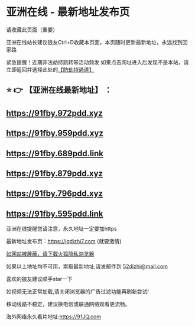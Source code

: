 # 亚洲在线 - 最新地址发布页

请收藏此页面（重要）

亚洲在线站长建议狼友Ctrl+D收藏本页面，本页随时更新最新地址，永远找到回家路

紧急提醒！近期非法劫持跳转等活动频发
如果点击网址进入后发现不是本站，请立即返回并选择此处的[【防劫持通道】](https://172.247.132.230:7003/)

## :star: :point_right: 【亚洲在线最新地址】 ：
## https://91fby.972pdd.xyz
## https://91fby.959pdd.xyz
## https://91fby.689pdd.link
## https://91fby.879pdd.xyz
## https://91fby.796pdd.xyz
## https://91fby.595pdd.link


亚洲在线提醒您请注意，永久地址一定要加https

最新地址发布页：https://jqdizhi7.com (就要激情)

[如网站被屏蔽，请下载火狐隐私浏览器](https://www.firefox.com.cn)

如果以上地址均不可用，索取最新地址,请发邮件到 <52dizhi@mail.com>

喜欢的狼友建议顺手star一下

如视频无法正常加载,请关闭浏览器的广告过滤功能再刷新尝试!

移动线路不稳定，建议换电信或联通网络观看更流畅。

海外网络永久看片地址:https://91JQ.com
